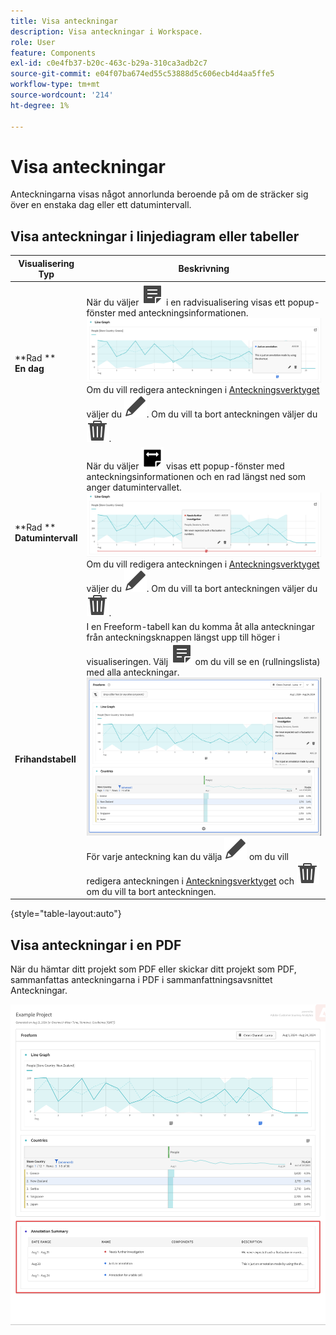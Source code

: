 ```yaml
---
title: Visa anteckningar
description: Visa anteckningar i Workspace.
role: User
feature: Components
exl-id: c0e4fb37-b20c-463c-b29a-310ca3adb2c7
source-git-commit: e04f07ba674ed55c53888d5c606ecb4d4aa5ffe5
workflow-type: tm+mt
source-wordcount: '214'
ht-degree: 1%

---
```


# Visa anteckningar

Anteckningarna visas något annorlunda beroende på om de sträcker sig över en enstaka dag eller ett datumintervall.

## Visa anteckningar i linjediagram eller tabeller

| Visualisering<br/>Typ | Beskrivning |
| --- | --- |
| **Rad **<br/>**En dag** | När du väljer ![Anteckna](/help/assets/icons/Annotate.svg) i en radvisualisering visas ett popup-fönster med anteckningsinformationen.<br/>![Anteckning en dag](assets/annotation-single-day.png)<br/>Om du vill redigera anteckningen i [Anteckningsverktyget](create-annotations.md#annotation-builder) väljer du ![Redigera](/help/assets/icons/Edit.svg). Om du vill ta bort anteckningen väljer du ![Ta bort](/help/assets/icons/Delete.svg). |
| **Rad **<br/>**Datumintervall** | När du väljer ![AnnotateRange](/help/assets/icons/AnnotateRange.svg) visas ett popup-fönster med anteckningsinformationen och en rad längst ned som anger datumintervallet.<br/>![Anteckningsintervall](assets/annotation-range.png)Om du vill redigera anteckningen i [Anteckningsverktyget](create-annotations.md#annotation-builder) väljer du ![Redigera](/help/assets/icons/Edit.svg). Om du vill ta bort anteckningen väljer du ![Ta bort](/help/assets/icons/Delete.svg). |
| **Frihandstabell** | I en Freeform-tabell kan du komma åt alla anteckningar från anteckningsknappen längst upp till höger i visualiseringen. Välj ![Anteckna](/help/assets/icons/Annotate.svg) om du vill se en (rullningslista) med alla anteckningar.<br/>![Anteckningstabell](assets/annotations-table.png)<br/>För varje anteckning kan du välja ![Redigera](/help/assets/icons/Edit.svg) om du vill redigera anteckningen i [Anteckningsverktyget](create-annotations.md#annotation-builder) och ![Ta bort](/help/assets/icons/Delete.svg) om du vill ta bort anteckningen. |

{style="table-layout:auto"}

## Visa anteckningar i en PDF

När du hämtar ditt projekt som PDF eller skickar ditt projekt som PDF, sammanfattas anteckningarna i PDF i sammanfattningsavsnittet Anteckningar.

![Markerad vy av en PDF-fil med förklaringar till anteckningar.](assets/annotations-pdf.png)
